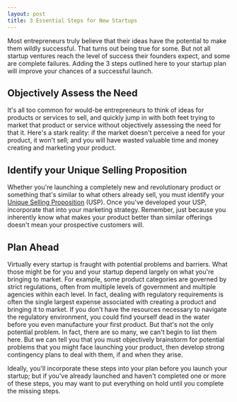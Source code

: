 ```yaml
---
layout: post
title: 3 Essential Steps for New Startups
---
```


Most entrepreneurs truly believe that their ideas have the potential to make them wildly successful. That turns out being true for some. But not all startup ventures reach the level of success their founders expect, and some are complete failures. Adding the 3 steps outlined here to your startup plan will improve your chances of a successful launch.

## Objectively Assess the Need

It's all too common for would-be entrepreneurs to think of ideas for products or services to sell, and quickly jump in with both feet trying to market that product or service without objectively assessing the need for that it. Here's a stark reality: if the market doesn't perceive a need for your product, it won't sell; and you will have wasted valuable time and money creating and marketing your product.

## Identify your Unique Selling Proposition

Whether you're launching a completely new and revolutionary product or something that's similar to what others already sell, you must identify your <a href="http://www.marketingdonut.co.uk/marketing/marketing-strategy/branding/developing-your-usp-a-step-by-step-guide">Unique Selling Proposition</a> (USP). Once you've developed your USP, incorporate that into your marketing strategy. Remember, just because you inherently know what makes your product better than similar offerings doesn't mean your prospective customers will.

## Plan Ahead

Virtually every startup is fraught with potential problems and barriers. What those might be for you and your startup depend largely on what you're bringing to market. For example, some product categories are governed by strict regulations, often from multiple levels of government and multiple agencies within each level. In fact, dealing with regulatory requirements is often the single largest expense associated with creating a product and bringing it to market. If you don't have the resources necessary to navigate the regulatory environment, you could find yourself dead in the water before you even manufacture your first product. But that's not the only potential problem. In fact, there are so many, we can't begin to list them here. But we can tell you that you must objectively brainstorm for potential problems that you might face launching your product, then develop strong contingency plans to deal with them, if and when they arise.

Ideally, you'll incorporate these steps into your plan before you launch your startup; but if you've already launched and haven't completed one or more of these steps, you may want to put everything on hold until you complete the missing steps.